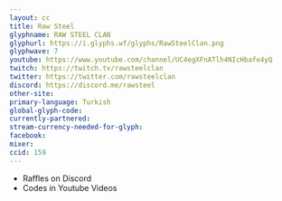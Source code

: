 ```yaml
---
layout: cc
title: Raw Steel
glyphname: RAW STEEL CLAN
glyphurl: https://i.glyphs.wf/glyphs/RawSteelClan.png
glyphwave: 7
youtube: https://www.youtube.com/channel/UC4egXFnATlh4NIcHbafe4yQ
twitch: https://twitch.tv/rawsteelclan
twitter: https://twitter.com/rawsteelclan
discord: https://discord.me/rawsteel
other-site: 
primary-language: Turkish
global-glyph-code: 
currently-partnered: 
stream-currency-needed-for-glyph: 
facebook: 
mixer: 
ccid: 159
---
```

* Raffles on Discord
* Codes in Youtube Videos
